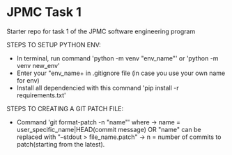 # JPMC Task 1
Starter repo for task 1 of the JPMC software engineering program

STEPS TO SETUP PYTHON ENV:
- In terminal, run command 'python -m venv "env_name"' or 'python -m venv new_env'
- Enter your "env_name+ in .gitignore file (in case you use your own name for env)
- Install all dependencied with this command 'pip install -r requirements.txt'


STEPS TO CREATING A GIT PATCH FILE:
- Command 'git format-patch -n "name"' where 
    -> name = user_specific_name|HEAD(commit message)  OR "name" can be replaced with "–stdout > file_name.patch"
    -> n = number of commits to patch(starting from the latest).